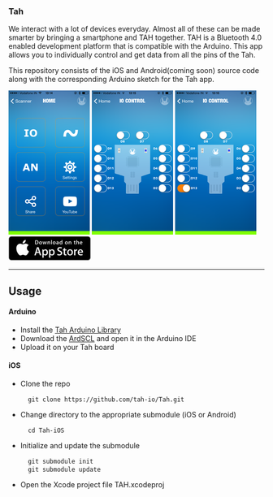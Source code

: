 ### Tah
We interact with a lot of devices everyday. Almost all of these can be made smarter by bringing a smartphone and TAH together. TAH is a Bluetooth 4.0 enabled development platform that is compatible with the Arduino.
This app allows you to individually control and get data from all the pins of the Tah.

This repository consists of the iOS and Android(coming soon) source code along with the corresponding Arduino sketch for the Tah  app.

![Menu](media/Menu.PNG) ![13OFF](media/13OFF.PNG)
![13ON](media/13ON.PNG)  
<a href="https://itunes.apple.com/us/app/tah/id909883039?mt=8"><img src="media/TahAppStore.jpg"></img></a>


---

## Usage

#### Arduino
* Install the
[Tah Arduino Library](https://github.com/tah-io/Tah_Arduino_Library#installing)
* Download the
[ArdSCL](https://raw.githubusercontent.com/tah-io/Tah/master/ArdSCL/ArdSCL.ino)
and open it in the Arduino IDE
* Upload it on your Tah board

#### iOS
* Clone the repo

		git clone https://github.com/tah-io/Tah.git

* Change directory to the appropriate submodule (iOS or Android)

		cd Tah-iOS

* Initialize and update the submodule

		git submodule init
		git submodule update
* Open the Xcode project file TAH.xcodeproj 
